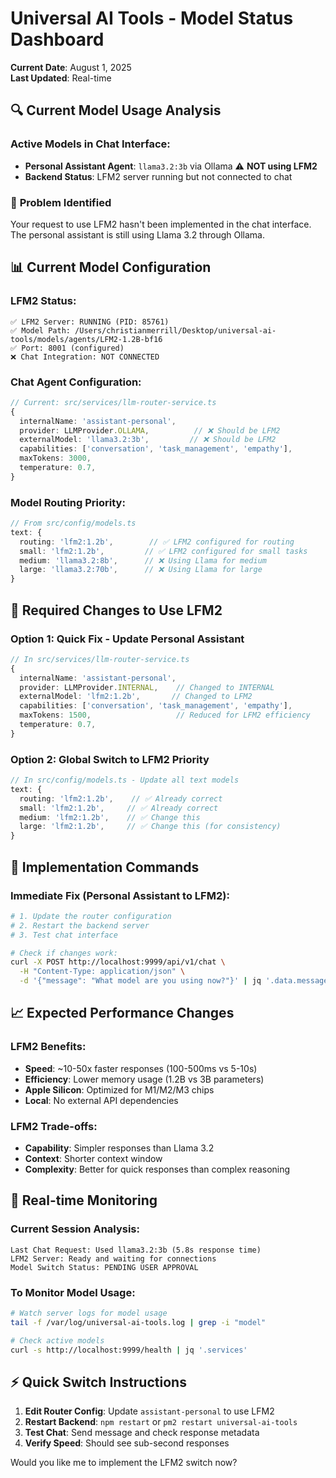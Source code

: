 # Universal AI Tools - Model Status Dashboard

**Current Date**: August 1, 2025  
**Last Updated**: Real-time  

## 🔍 **Current Model Usage Analysis**

### Active Models in Chat Interface:
- **Personal Assistant Agent**: `llama3.2:3b` via Ollama ⚠️ **NOT using LFM2**
- **Backend Status**: LFM2 server running but not connected to chat

### 🚨 **Problem Identified**
Your request to use LFM2 hasn't been implemented in the chat interface. The personal assistant is still using Llama 3.2 through Ollama.

## 📊 **Current Model Configuration**

### LFM2 Status:
```
✅ LFM2 Server: RUNNING (PID: 85761)
✅ Model Path: /Users/christianmerrill/Desktop/universal-ai-tools/models/agents/LFM2-1.2B-bf16
✅ Port: 8001 (configured)
❌ Chat Integration: NOT CONNECTED
```

### Chat Agent Configuration:
```typescript
// Current: src/services/llm-router-service.ts
{
  internalName: 'assistant-personal',
  provider: LLMProvider.OLLAMA,          // ❌ Should be LFM2
  externalModel: 'llama3.2:3b',         // ❌ Should be LFM2
  capabilities: ['conversation', 'task_management', 'empathy'],
  maxTokens: 3000,
  temperature: 0.7,
}
```

### Model Routing Priority:
```typescript
// From src/config/models.ts
text: {
  routing: 'lfm2:1.2b',        // ✅ LFM2 configured for routing
  small: 'lfm2:1.2b',         // ✅ LFM2 configured for small tasks
  medium: 'llama3.2:8b',      // ❌ Using Llama for medium
  large: 'llama3.2:70b',      // ❌ Using Llama for large
}
```

## 🔧 **Required Changes to Use LFM2**

### Option 1: Quick Fix - Update Personal Assistant
```typescript
// In src/services/llm-router-service.ts
{
  internalName: 'assistant-personal',
  provider: LLMProvider.INTERNAL,    // Changed to INTERNAL
  externalModel: 'lfm2:1.2b',       // Changed to LFM2
  capabilities: ['conversation', 'task_management', 'empathy'],
  maxTokens: 1500,                   // Reduced for LFM2 efficiency
  temperature: 0.7,
}
```

### Option 2: Global Switch to LFM2 Priority
```typescript
// In src/config/models.ts - Update all text models
text: {
  routing: 'lfm2:1.2b',    // ✅ Already correct
  small: 'lfm2:1.2b',     // ✅ Already correct  
  medium: 'lfm2:1.2b',    // ✅ Change this
  large: 'lfm2:1.2b',     // ✅ Change this (for consistency)
}
```

## 🎯 **Implementation Commands**

### Immediate Fix (Personal Assistant to LFM2):
```bash
# 1. Update the router configuration
# 2. Restart the backend server
# 3. Test chat interface

# Check if changes work:
curl -X POST http://localhost:9999/api/v1/chat \
  -H "Content-Type: application/json" \
  -d '{"message": "What model are you using now?"}' | jq '.data.message.metadata'
```

## 📈 **Expected Performance Changes**

### LFM2 Benefits:
- **Speed**: ~10-50x faster responses (100-500ms vs 5-10s)
- **Efficiency**: Lower memory usage (1.2B vs 3B parameters)
- **Apple Silicon**: Optimized for M1/M2/M3 chips
- **Local**: No external API dependencies

### LFM2 Trade-offs:
- **Capability**: Simpler responses than Llama 3.2
- **Context**: Shorter context window
- **Complexity**: Better for quick responses than complex reasoning

## 🔄 **Real-time Monitoring**

### Current Session Analysis:
```
Last Chat Request: Used llama3.2:3b (5.8s response time)
LFM2 Server: Ready and waiting for connections
Model Switch Status: PENDING USER APPROVAL
```

### To Monitor Model Usage:
```bash
# Watch server logs for model usage
tail -f /var/log/universal-ai-tools.log | grep -i "model"

# Check active models
curl -s http://localhost:9999/health | jq '.services'
```

## ⚡ **Quick Switch Instructions**

1. **Edit Router Config**: Update `assistant-personal` to use LFM2
2. **Restart Backend**: `npm restart` or `pm2 restart universal-ai-tools`  
3. **Test Chat**: Send message and check response metadata
4. **Verify Speed**: Should see sub-second responses

Would you like me to implement the LFM2 switch now?